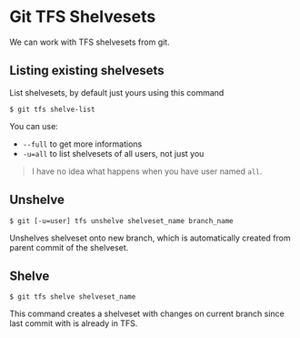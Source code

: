 Git TFS Shelvesets
==================

We can work with TFS shelvesets from git.

Listing existing shelvesets
---------------------------

List shelvesets, by default just yours using this command

	$ git tfs shelve-list

You can use:

* `--full` to get more informations
* `-u=all` to list shelvesets of all users, not just you

> I have no idea what happens when you have user named `all`.

Unshelve
--------

	$ git [-u=user] tfs unshelve shelveset_name branch_name

Unshelves shelveset onto new branch, which is automatically created from parent commit of the shelveset.

Shelve
------

	$ git tfs shelve shelveset_name

This command creates a shelveset with changes on current branch since last commit with is already in TFS.
